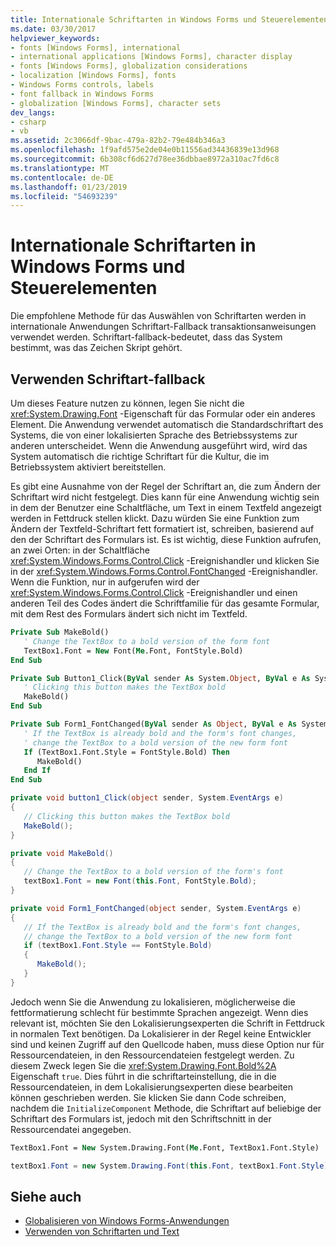 ```yaml
---
title: Internationale Schriftarten in Windows Forms und Steuerelementen
ms.date: 03/30/2017
helpviewer_keywords:
- fonts [Windows Forms], international
- international applications [Windows Forms], character display
- fonts [Windows Forms], globalization considerations
- localization [Windows Forms], fonts
- Windows Forms controls, labels
- font fallback in Windows Forms
- globalization [Windows Forms], character sets
dev_langs:
- csharp
- vb
ms.assetid: 2c3066df-9bac-479a-82b2-79e484b346a3
ms.openlocfilehash: 1f9afd575e2de04e0b11556ad34436839e13d968
ms.sourcegitcommit: 6b308cf6d627d78ee36dbbae8972a310ac7fd6c8
ms.translationtype: MT
ms.contentlocale: de-DE
ms.lasthandoff: 01/23/2019
ms.locfileid: "54693239"
---
```

# <a name="international-fonts-in-windows-forms-and-controls"></a>Internationale Schriftarten in Windows Forms und Steuerelementen

Die empfohlene Methode für das Auswählen von Schriftarten werden in internationale Anwendungen Schriftart-Fallback transaktionsanweisungen verwendet werden. Schriftart-fallback-bedeutet, dass das System bestimmt, was das Zeichen Skript gehört.

## <a name="using-font-fallback"></a>Verwenden Schriftart-fallback

Um dieses Feature nutzen zu können, legen Sie nicht die <xref:System.Drawing.Font> -Eigenschaft für das Formular oder ein anderes Element. Die Anwendung verwendet automatisch die Standardschriftart des Systems, die von einer lokalisierten Sprache des Betriebssystems zur anderen unterscheidet. Wenn die Anwendung ausgeführt wird, wird das System automatisch die richtige Schriftart für die Kultur, die im Betriebssystem aktiviert bereitstellen.

Es gibt eine Ausnahme von der Regel der Schriftart an, die zum Ändern der Schriftart wird nicht festgelegt. Dies kann für eine Anwendung wichtig sein in dem der Benutzer eine Schaltfläche, um Text in einem Textfeld angezeigt werden in Fettdruck stellen klickt. Dazu würden Sie eine Funktion zum Ändern der Textfeld-Schriftart fett formatiert ist, schreiben, basierend auf den der Schriftart des Formulars ist. Es ist wichtig, diese Funktion aufrufen, an zwei Orten: in der Schaltfläche <xref:System.Windows.Forms.Control.Click> -Ereignishandler und klicken Sie in der <xref:System.Windows.Forms.Control.FontChanged> -Ereignishandler. Wenn die Funktion, nur in aufgerufen wird der <xref:System.Windows.Forms.Control.Click> -Ereignishandler und einen anderen Teil des Codes ändert die Schriftfamilie für das gesamte Formular, mit dem Rest des Formulars ändert sich nicht im Textfeld.

```vb
Private Sub MakeBold()
   ' Change the TextBox to a bold version of the form font
   TextBox1.Font = New Font(Me.Font, FontStyle.Bold)
End Sub

Private Sub Button1_Click(ByVal sender As System.Object, ByVal e As System.EventArgs) Handles Button1.Click
   ' Clicking this button makes the TextBox bold
   MakeBold()
End Sub

Private Sub Form1_FontChanged(ByVal sender As Object, ByVal e As System.EventArgs) Handles MyBase.FontChanged
   ' If the TextBox is already bold and the form's font changes,
   ' change the TextBox to a bold version of the new form font
   If (TextBox1.Font.Style = FontStyle.Bold) Then
      MakeBold()
   End If
End Sub
```

```csharp
private void button1_Click(object sender, System.EventArgs e)
{
   // Clicking this button makes the TextBox bold
   MakeBold();
}

private void MakeBold()
{
   // Change the TextBox to a bold version of the form's font
   textBox1.Font = new Font(this.Font, FontStyle.Bold);
}

private void Form1_FontChanged(object sender, System.EventArgs e)
{
   // If the TextBox is already bold and the form's font changes,
   // change the TextBox to a bold version of the new form font
   if (textBox1.Font.Style == FontStyle.Bold)
   {
      MakeBold();
   }
}
```

Jedoch wenn Sie die Anwendung zu lokalisieren, möglicherweise die fettformatierung schlecht für bestimmte Sprachen angezeigt. Wenn dies relevant ist, möchten Sie den Lokalisierungsexperten die Schrift in Fettdruck in normalen Text benötigen. Da Lokalisierer in der Regel keine Entwickler sind und keinen Zugriff auf den Quellcode haben, muss diese Option nur für Ressourcendateien, in den Ressourcendateien festgelegt werden. Zu diesem Zweck legen Sie die <xref:System.Drawing.Font.Bold%2A> Eigenschaft `true`. Dies führt in die schriftarteinstellung, die in die Ressourcendateien, in dem Lokalisierungsexperten diese bearbeiten können geschrieben werden. Sie klicken Sie dann Code schreiben, nachdem die `InitializeComponent` Methode, die Schriftart auf beliebige der Schriftart des Formulars ist, jedoch mit den Schriftschnitt in der Ressourcendatei angegeben.

```vb
TextBox1.Font = New System.Drawing.Font(Me.Font, TextBox1.Font.Style)
```

```csharp
textBox1.Font = new System.Drawing.Font(this.Font, textBox1.Font.Style);
```
  
## <a name="see-also"></a>Siehe auch

- [Globalisieren von Windows Forms-Anwendungen](globalizing-windows-forms.md)
- [Verwenden von Schriftarten und Text](using-fonts-and-text.md)
